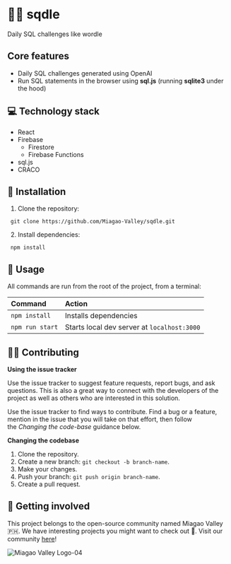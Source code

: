 # 👩‍💻 sqdle

Daily SQL challenges like wordle

## Core features

-   Daily SQL challenges generated using OpenAI
-   Run SQL statements in the browser using **sql.js** (running **sqlite3** under the hood)

## 💻 Technology stack

-   React
-   Firebase
    -   Firestore
    -   Firebase Functions
-   sql.js
-   CRACO

## 🔌 Installation

1. Clone the repository:

```
 git clone https://github.com/Miagao-Valley/sqdle.git
```

2. Install dependencies:

```
 npm install
```

## 🧞 Usage

All commands are run from the root of the project, from a terminal:

| Command         | Action                                      |
| :-------------- | :------------------------------------------ |
| `npm install`   | Installs dependencies                       |
| `npm run start` | Starts local dev server at `localhost:3000` |

## 💪🏼 Contributing

**Using the issue tracker**

Use the issue tracker to suggest feature requests, report bugs, and ask questions. This is also a great way to connect with the developers of the project as well as others who are interested in this solution.

Use the issue tracker to find ways to contribute. Find a bug or a feature, mention in the issue that you will take on that effort, then follow the *Changing the code-base* guidance below.

**Changing the codebase**

1. Clone the repository.
2. Create a new branch: `git checkout -b branch-name`.
3. Make your changes.
4. Push your branch: `git push origin branch-name`.
5. Create a pull request.

## 🤲 Getting involved

This project belongs to the open-source community named Miagao Valley 🇵🇭. We have interesting projects you might want to check out 👀. Visit our community [here](https://discord.gg/kzAKWghs)!

![Miagao Valley Logo-04](https://github.com/Miagao-Valley/mv-site/assets/113810517/d92a2263-b553-4939-b946-ac8997ca407b)

